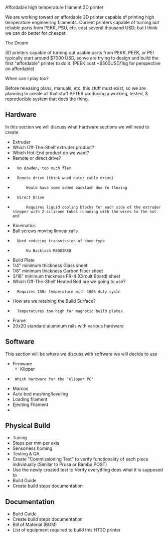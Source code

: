 
Affordable high temperature filament 3D printer

We are working toward an affordable 3D printer capable of printing high temperature engineering filaments. Current printers capable of turning out reliable parts from PEKK, PSU, etc. cost several thousand USD; but I think we can do better for cheaper.

The Dream

3D printers capable of turning out usable parts from PEKK, PEEK, or PEI typically start around $7000 USD, so we are trying to design and build the first "affordable" printer to do it. (PEEK cost ~$500USD/1kg for perspective on affordable)

When can I play too?

Before releasing plans, manuals, etc. this stuff must exist, so we are planning to create all that stuff AFTER producing a working, tested, & reproducible system that does the thing.


## Hardware
In this section we will discuss what hardware sections we will need to create
- Extruder
- 	Which Off-The-Shelf extruder product?
- 	Which Hot-End product do we want?
- 	Remote or direct drive?
- 		No Bowden, too much flex
- 		Remote drive (think weed eater cable drive)
- 			Would have some added backlash due to flexing
- 		Direct Drive
- 			Requires liquid cooling blocks for each side of the extruder stepper with 2 silicone tubes runnning with the wires to the hot-end
- Kinematics
- 	Ball screws moving linnear rails
- 		Need reducing transmission of some type
- 			No Backlash REQUIRED
- Build Plate
- 	1/4" minimum thickness Glass sheet
- 	1/8" minimum thickness Carbon Fiber sheet
- 	3/16" minimum thickness FR-4 (Circuit Board) sheet
- 	Which Off-The-Shelf Heated Bed are we going to use?
- 		Requires 150c temperature with 100% duty cycle
- 	How are we retaining the Build Surface?
- 		Temperatures too high for magnetic build plates
- Frame
- 	20x20 standard aluminum rails with various hardware


## Software
This section will be where we discuss with software we will decide to use
- Firmware
	- Klipper
 - 		Which hardware for the "Klipper PC"
- Marcos
- 	Auto bed meshing/leveling
-	Loading filament
-	Ejecting Filament
-	

## Physical Build
- Tuning
- 	Steps per mm per axis
- 	Sensorless homing
- Testing & QA
-	Create "Commissioning Test" to verify functionality of each piece individually (Similar to Prusa or Bambu POST)
- 	Use the newly created test to Verify everything does what it is supposed to
- Build Guide
- 	Create build steps documentation

## Documentation
- Build Guide
-	Create build steps documentation
- Bill of Material (BOM)
- 	List of equipment required to build this HT3D printer 
